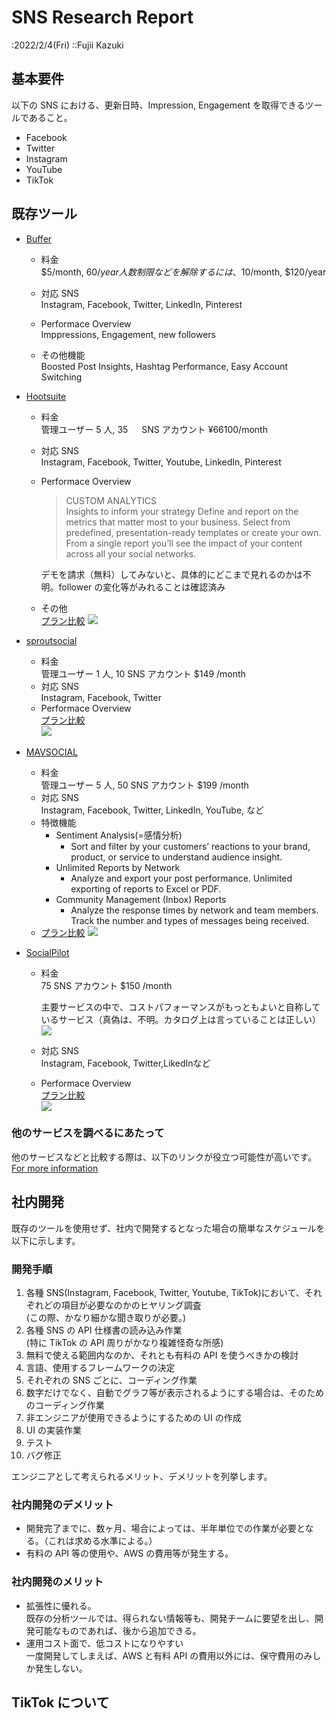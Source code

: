 # SNS Research Report

:2022/2/4(Fri) ::Fujii Kazuki

## 基本要件

以下の SNS における、更新日時、Impression, Engagement を取得できるツールであること。

- Facebook
- Twitter
- Instagram
- YouTube
- TikTok

## 既存ツール

- [Buffer](https://buffer.com/pricing?cta=bufferSite-homepage-hero-selectAPlan-1)

  - 料金  
    $5/month, $60/year  
    人数制限などを解除するには、$10/month, $120/year
  - 対応 SNS  
    Instagram, Facebook, Twitter, LinkedIn, Pinterest
  - Performace Overview  
    Imppressions, Engagement, new followers

  - その他機能  
    Boosted Post Insights, Hashtag Performance, Easy Account Switching

- [Hootsuite](https://www.hootsuite.com/plans)

  - 料金  
    管理ユーザー 5 人, 35 　 SNS アカウント ¥66100/month
  - 対応 SNS  
    Instagram, Facebook, Twitter, Youtube, LinkedIn, Pinterest
  - Performace Overview

    > CUSTOM ANALYTICS  
    > Insights to inform your strategy
    > Define and report on the metrics that matter most to your business. Select from predefined, presentation-ready templates or create your own. From a single report you’ll see the impact of your content across all your social networks.

    デモを請求（無料）してみないと、具体的にどこまで見れるのかは不明。follower の変化等がみれることは確認済み

  - その他  
    [プラン比較](https://www.hootsuite.com/plans)
    ![](public/Hootsuite.png)

- [sproutsocial](https://sproutsocial.com/)
  - 料金  
    管理ユーザー 1 人, 10  SNS アカウント $149 /month
  - 対応 SNS  
    Instagram, Facebook, Twitter
  - Performace Overview  
   [プラン比較](https://sproutsocial.com/pricing/)   
   ![](public/sproutsocial.png)

- [MAVSOCIAL](https://mavsocial.com/pricing/)
  - 料金  
    管理ユーザー 5 人, 50  SNS アカウント $199 /month
  - 対応 SNS  
    Instagram, Facebook, Twitter, LinkedIn, YouTube, など
  - 特徴機能
    - Sentiment Analysis(=感情分析)  
      - Sort and filter by your customers’ reactions to your brand, product, or service to understand audience insight.
    - Unlimited Reports by Network
      - Analyze and export your post performance. Unlimited exporting of reports to Excel or PDF.
    - Community Management (Inbox) Reports
      - Analyze the response times by network and team members. Track the number and types of messages being received.
  - [プラン比較](https://mavsocial.com/pricing/)
  ![](public/mavsocial.png)

- [SocialPilot](https://www.socialpilot.co/plans)
  - 料金  
     75  SNS アカウント $150 /month

     主要サービスの中で、コストパフォーマンスがもっともよいと自称しているサービス（真偽は、不明。カタログ上は言っていることは正しい）
     ![](public/compare.png)
  - 対応 SNS  
    Instagram, Facebook, Twitter,LikedInなど
  - Performace Overview  
   [プラン比較](https://www.socialpilot.co/plans)   
   ![](public/socialpilot_compare.png)

### 他のサービスを調べるにあたって
他のサービスなどと比較する際は、以下のリンクが役立つ可能性が高いです。
[For more information](https://buffer.com/library/social-media-management-tools/)

## 社内開発

既存のツールを使用せず、社内で開発するとなった場合の簡単なスケジュールを以下に示します。

### 開発手順

1. 各種 SNS(Instagram, Facebook, Twitter, Youtube, TikTok)において、それぞれどの項目が必要なのかのヒヤリング調査  
   (この際、かなり細かな聞き取りが必要。)
2. 各種 SNS の API 仕様書の読み込み作業  
   (特に TikTok の API 周りがかなり複雑怪奇な所感)
3. 無料で使える範囲内なのか、それとも有料の API を使うべきかの検討
4. 言語、使用するフレームワークの決定
5. それぞれの SNS ごとに、コーディング作業
6. 数字だけでなく、自動でグラフ等が表示されるようにする場合は、そのためのコーディング作業
7. 非エンジニアが使用できるようにするための UI の作成
8. UI の実装作業
9. テスト
10. バグ修正

エンジニアとして考えられるメリット、デメリットを列挙します。

### 社内開発のデメリット

- 開発完了までに、数ヶ月、場合によっては、半年単位での作業が必要となる。（これは求める水準による。）
- 有料の API 等の使用や、AWS の費用等が発生する。

### 社内開発のメリット

- 拡張性に優れる。  
  既存の分析ツールでは、得られない情報等も、開発チームに要望を出し、開発可能なものであれば、後から追加できる。
- 運用コスト面で、低コストになりやすい  
  一度開発してしまえば、AWS と有料 API の費用以外には、保守費用のみしか発生しない。

## TikTok について
